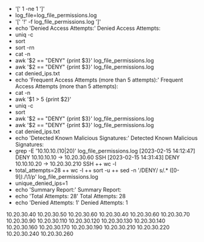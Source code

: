 + '[' 1 -ne 1 ']'
+ log_file=log_file_permissions.log
+ '[' '!' -f log_file_permissions.log ']'
+ echo 'Denied Access Attempts:'
Denied Access Attempts:
+ uniq -c
+ sort
+ sort -rn
+ cat -n
+ awk '$2 == "DENY" {print $3}' log_file_permissions.log
+ awk '$2 == "DENY" {print $3}' log_file_permissions.log
+ cat denied_ips.txt
+ echo 'Frequent Access Attempts (more than 5 attempts):'
Frequent Access Attempts (more than 5 attempts):
+ cat -n
+ awk '$1 > 5 {print $2}'
+ uniq -c
+ sort
+ awk '$2 == "DENY" {print $3}' log_file_permissions.log
+ awk '$2 == "DENY" {print $3}' log_file_permissions.log
+ cat denied_ips.txt
+ echo 'Detected Known Malicious Signatures:'
Detected Known Malicious Signatures:
+ grep -E '10\.10\.10\.(10|20)' log_file_permissions.log
[2023-02-15 14:12:47] DENY 10.10.10.10 -> 10.20.30.60 SSH
[2023-02-15 14:31:43] DENY 10.10.10.20 -> 10.20.30.210 SSH
++ wc -l
+ total_attempts=28
++ wc -l
++ sort -u
++ sed -n '/DENY/ s/.* \([0-9]*\).*/\1/p' log_file_permissions.log
+ unique_denied_ips=1
+ echo 'Summary Report:'
Summary Report:
+ echo 'Total Attempts: 28'
Total Attempts: 28
+ echo 'Denied Attempts: 1'
Denied Attempts: 1


10.20.30.40
10.20.30.50
10.20.30.60
10.20.30.40
10.20.30.60
10.20.30.70
10.20.30.90
10.20.30.110
10.20.30.120
10.20.30.130
10.20.30.140
10.20.30.160
10.20.30.170
10.20.30.190
10.20.30.210
10.20.30.220
10.20.30.240
10.20.30.260
